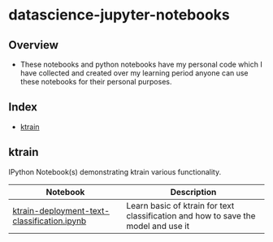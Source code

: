 # datascience-jupyter-notebooks

## Overview
* These notebooks and python notebooks have my personal code which I have collected and created over my learning period anyone can use these notebooks for their personal purposes.

## Index
* [ktrain](#ktrain)

## ktrain

IPython Notebook(s) demonstrating ktrain various functionality.

| Notebook | Description |
|--------------------------------------------------------------------------------------------------------------|-------------------------------------------------------------------------------------------------------------------------------------------------------------------|
| [ktrain-deployment-text-classification.ipynb](https://github.com/ianuragbhatt/ipython-jupyter-notebooks/blob/master/ktrain/ktrain-deployment-text-classification.ipynb) | Learn basic of ktrain for text classification and how to save the model and use it |
